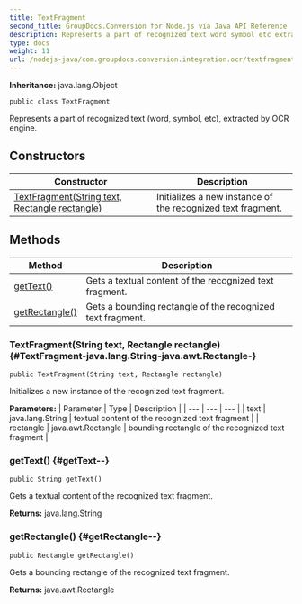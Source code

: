 ```yaml
---
title: TextFragment
second_title: GroupDocs.Conversion for Node.js via Java API Reference
description: Represents a part of recognized text word symbol etc extracted by OCR engine.
type: docs
weight: 11
url: /nodejs-java/com.groupdocs.conversion.integration.ocr/textfragment/
---
```

**Inheritance:**
java.lang.Object
```
public class TextFragment
```

Represents a part of recognized text (word, symbol, etc), extracted by OCR engine.
## Constructors

| Constructor | Description |
| --- | --- |
| [TextFragment(String text, Rectangle rectangle)](#TextFragment-java.lang.String-java.awt.Rectangle-) | Initializes a new instance of the recognized text fragment. |
## Methods

| Method | Description |
| --- | --- |
| [getText()](#getText--) | Gets a textual content of the recognized text fragment. |
| [getRectangle()](#getRectangle--) | Gets a bounding rectangle of the recognized text fragment. |
### TextFragment(String text, Rectangle rectangle) {#TextFragment-java.lang.String-java.awt.Rectangle-}
```
public TextFragment(String text, Rectangle rectangle)
```


Initializes a new instance of the recognized text fragment.

**Parameters:**
| Parameter | Type | Description |
| --- | --- | --- |
| text | java.lang.String | textual content of the recognized text fragment |
| rectangle | java.awt.Rectangle | bounding rectangle of the recognized text fragment |

### getText() {#getText--}
```
public String getText()
```


Gets a textual content of the recognized text fragment.

**Returns:**
java.lang.String
### getRectangle() {#getRectangle--}
```
public Rectangle getRectangle()
```


Gets a bounding rectangle of the recognized text fragment.

**Returns:**
java.awt.Rectangle
